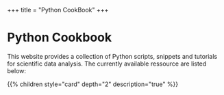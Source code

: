 +++
title = "Python CookBook"
+++

# Python Cookbook

This website provides a collection of Python scripts, snippets and tutorials
for scientific data analysis.
The currently available ressource are listed below:

{{% children style="card" depth="2"  description="true" %}}
